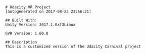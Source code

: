 
    # Udacity VR Project
    [autogenerated on 2017-08-22 23:56:31]

    ## Built With:
    Unity Version: 2017.1.0xf3Linux

    GVR Version: 1.60.0
   
    ## Description
    This is a customized version of the Udacity Carnival project 
